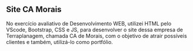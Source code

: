 
## Site CA Morais

No exercício avaliativo de Desenvolvimento WEB, utilizei HTML pelo VScode, Bootstrap, CSS e JS, para desenvolver o site dessa empresa de Terraplanagem, chamada CA de Morais, com o objetivo de atrair possíveis clientes e também, utilizá-lo como portfólio.
